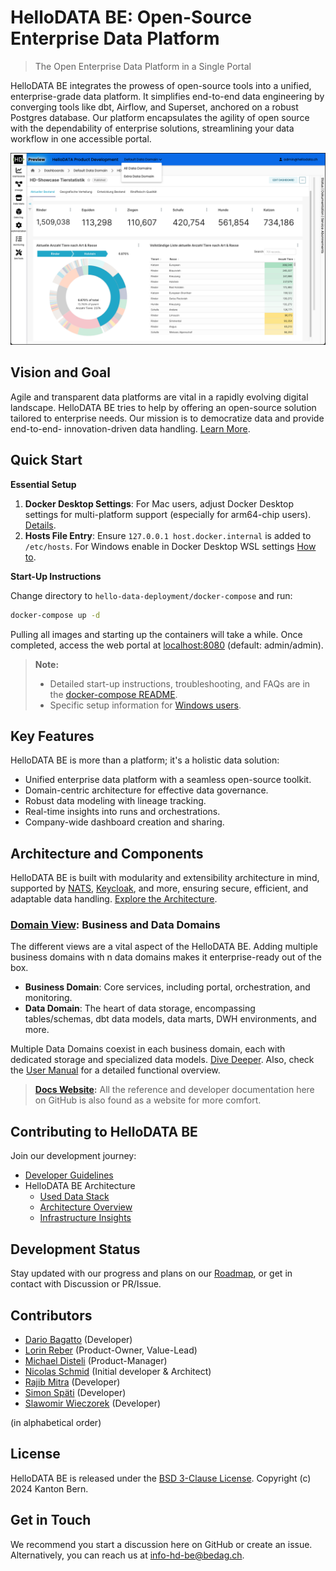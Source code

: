 # HelloDATA BE: Open-Source Enterprise Data Platform

> The Open Enterprise Data Platform in a Single Portal

HelloDATA BE integrates the prowess of open-source tools into a unified, enterprise-grade data platform. It simplifies end-to-end data engineering by converging tools like dbt, Airflow, and Superset, anchored on a robust Postgres database. Our platform encapsulates the agility of open source with the dependability of enterprise solutions, streamlining your data workflow in one accessible portal.

<!-- <img src="docs/docs/images/portal-superset.jpg" style="width:800px;"/> -->
![](docs/docs/images/hello-data-superset.png)


## Vision and Goal

Agile and transparent data platforms are vital in a rapidly evolving digital landscape. HelloDATA BE tries to help by offering an open-source solution tailored to enterprise needs. Our mission is to democratize data and provide end-to-end- innovation-driven data handling. [Learn More](docs/docs/vision/vision-and-goal.md).


## Quick Start

**Essential Setup**
1. **Docker Desktop Settings**: For Mac users, adjust Docker Desktop settings for multi-platform support (especially for arm64-chip users). [Details](hello-data-deployment/docker-compose/README.md#mac).
2. **Hosts File Entry**: Ensure `127.0.0.1 host.docker.internal` is added to `/etc/hosts`. For Windows enable in Docker Desktop WSL settings [How to](hello-data-deployment/docker-compose/README.md#prepare-environment).

**Start-Up Instructions**

Change directory to `hello-data-deployment/docker-compose` and run:
```sh
docker-compose up -d
```

Pulling all images and starting up the containers will take a while. Once completed, access the web portal at [localhost:8080](http://localhost:8080) (default: admin/admin).

> **Note:**
> - Detailed start-up instructions, troubleshooting, and FAQs are in the [docker-compose README](hello-data-deployment/docker-compose/README.md).
> - Specific setup information for [Windows users](hello-data-deployment/docker-compose/README.md#windows).

## Key Features

HelloDATA BE is more than a platform; it's a holistic data solution:

- Unified enterprise data platform with a seamless open-source toolkit.
- Domain-centric architecture for effective data governance.
- Robust data modeling with lineage tracking.
- Real-time insights into runs and orchestrations.
- Company-wide dashboard creation and sharing.

## Architecture and Components

HelloDATA BE is built with modularity and extensibility architecture in mind, supported by [NATS](https://nats.io/), [Keycloak](https://www.keycloak.org/), and more, ensuring secure, efficient, and adaptable data handling. [Explore the Architecture](docs/docs/architecture/architecture.md).

### [Domain View](docs/docs/architecture/architecture.md): Business and Data Domains
The different views are a vital aspect of the HelloDATA BE. Adding multiple business domains with n data domains makes it enterprise-ready out of the box.

- **Business Domain**: Core services, including portal, orchestration, and monitoring.
- **Data Domain**: The heart of data storage, encompassing tables/schemas, dbt data models, data marts, DWH environments, and more.

Multiple Data Domains coexist in each business domain, each with dedicated storage and specialized data models. [Dive Deeper](docs/docs/architecture/architecture.md). Also, check the [User Manual](docs/docs/manuals/user-manual.md) for a detailed functional overview.

> **[Docs Website](https://kanton-bern.github.io/hellodata-be):** All the reference and developer documentation here on GitHub is also found as a website for more comfort.

## Contributing to HelloDATA BE

Join our development journey:

- [Developer Guidelines](CONTRIBUTING.md)
- HelloDATA BE Architecture
    - [Used Data Stack](docs/docs/architecture/data-stack.md)
    - [Architecture Overview](docs/docs/architecture/architecture.md)
    - [Infrastructure Insights](docs/docs/architecture/infrastructure.md)

## Development Status

Stay updated with our progress and plans on our [Roadmap](docs/docs/vision/roadmap.md), or get in contact with Discussion or PR/Issue.

## Contributors

- [Dario Bagatto](https://github.com/bedag-bad) (Developer)
- [Lorin Reber](https://github.com/lre-bedag) (Product-Owner, Value-Lead)
- [Michael Disteli](https://www.linkedin.com/in/michael-disteli-0044311b7/) (Product-Manager)
- [Nicolas Schmid](https://github.com/nschmid) (Initial developer & Architect)
- [Rajib Mitra](https://github.com/ramich) (Developer)
- [Simon Späti](https://github.com/sspaeti) (Developer)
- [Slawomir Wieczorek](https://github.com/wieczorslawo) (Developer)
  
(in alphabetical order)

## License

HelloDATA BE is released under the [BSD 3-Clause License](LICENSE).
Copyright (c) 2024 Kanton Bern.

## Get in Touch

We recommend you start a discussion here on GitHub or create an issue. Alternatively, you can reach us at [info-hd-be@bedag.ch](mailto:info-hd-be@bedag.ch).
